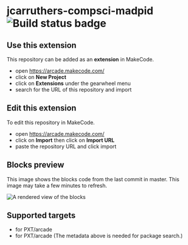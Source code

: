 # jcarruthers-compsci-madpid ![Build status badge](https://github.com/carruthersj/jcarruthers-compsci-madpid/workflows/MakeCode/badge.svg)



## Use this extension

This repository can be added as an **extension** in MakeCode.

* open https://arcade.makecode.com/
* click on **New Project**
* click on **Extensions** under the gearwheel menu
* search for the URL of this repository and import

## Edit this extension

To edit this repository in MakeCode.

* open https://arcade.makecode.com/
* click on **Import** then click on **Import URL**
* paste the repository URL and click import

## Blocks preview

This image shows the blocks code from the last commit in master.
This image may take a few minutes to refresh.

![A rendered view of the blocks](https://github.com/carruthersj/jcarruthers-compsci-madpid/raw/master/.makecode/blocks.png)

## Supported targets

* for PXT/arcade
* for PXT/arcade
(The metadata above is needed for package search.)

